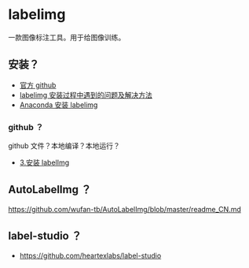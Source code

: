# labelimg

一款图像标注工具。用于给图像训练。

## 安装？

- [官方 github](https://github.com/heartexlabs/labelImg/blob/master/readme/README.zh.rst)
- [labelimg 安装过程中遇到的问题及解决方法](https://blog.csdn.net/qq_43251723/article/details/130220192)
- [Anaconda 安装 labelimg](https://www.bilibili.com/video/BV1XL4y1u7Tb/)

### github ？

github 文件？本地编译？本地运行？

- [3.安装 labelImg](https://www.bilibili.com/video/BV14R4y1A7jx/)

## AutoLabelImg ？

https://github.com/wufan-tb/AutoLabelImg/blob/master/readme_CN.md

## label-studio ？

- https://github.com/heartexlabs/label-studio
